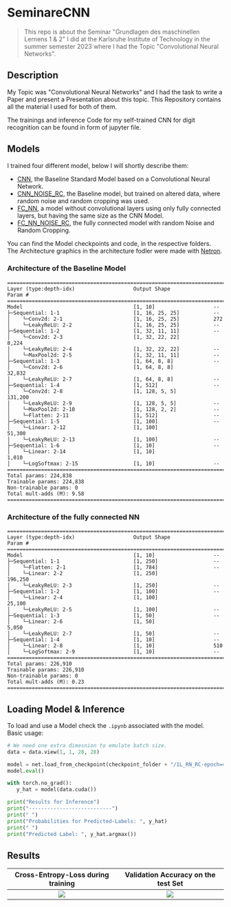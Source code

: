 # SeminareCNN
> This repo is about the Seminar "Grundlagen des maschinellen Lernens 1 & 2" I did at the Karlsruhe Institute of Technology in the summer semester 2023 where I had the Topic "Convolutional Neural Networks".

## Description

My Topic was "Convolutional Neural Networks" and I had the task to write a Paper and present a Presentation about this topic.
This Repository contains all the material I used for both of them.

The trainings and inference Code for my self-trained CNN for digit recognition can be found in form of jupyter file.

## Models

I trained four different model, below I will shortly describe them:
- [CNN](CNN), the Baseline Standard Model based on a Convolutional Neural Network.
- [CNN_NOISE_RC](CNN_NOISE_RC), the Baseline model, but trained on altered data, where random noise and random cropping was used.
- [FC_NN](CNN_NOISE_RC), a model without convolutional layers using only fully connected layers, but having the same size as the CNN Model.
- [FC_NN_NOISE_RC](CNN_NOISE_RC), the fully connected model with random Noise and Random Cropping.

You can find the Model checkpoints and code, in the respective folders.  
The Architecture graphics in the architecture fodler were made with [Netron](https://github.com/lutzroeder/netron).

### Architecture of the Baseline Model

```
==========================================================================================
Layer (type:depth-idx)                   Output Shape              Param #
==========================================================================================
Model                                    [1, 10]                   --
├─Sequential: 1-1                        [1, 16, 25, 25]           --
│    └─Conv2d: 2-1                       [1, 16, 25, 25]           272
│    └─LeakyReLU: 2-2                    [1, 16, 25, 25]           --
├─Sequential: 1-2                        [1, 32, 11, 11]           --
│    └─Conv2d: 2-3                       [1, 32, 22, 22]           8,224
│    └─LeakyReLU: 2-4                    [1, 32, 22, 22]           --
│    └─MaxPool2d: 2-5                    [1, 32, 11, 11]           --
├─Sequential: 1-3                        [1, 64, 8, 8]             --
│    └─Conv2d: 2-6                       [1, 64, 8, 8]             32,832
│    └─LeakyReLU: 2-7                    [1, 64, 8, 8]             --
├─Sequential: 1-4                        [1, 512]                  --
│    └─Conv2d: 2-8                       [1, 128, 5, 5]            131,200
│    └─LeakyReLU: 2-9                    [1, 128, 5, 5]            --
│    └─MaxPool2d: 2-10                   [1, 128, 2, 2]            --
│    └─Flatten: 2-11                     [1, 512]                  --
├─Sequential: 1-5                        [1, 100]                  --
│    └─Linear: 2-12                      [1, 100]                  51,300
│    └─LeakyReLU: 2-13                   [1, 100]                  --
├─Sequential: 1-6                        [1, 10]                   --
│    └─Linear: 2-14                      [1, 10]                   1,010
│    └─LogSoftmax: 2-15                  [1, 10]                   --
==========================================================================================
Total params: 224,838
Trainable params: 224,838
Non-trainable params: 0
Total mult-adds (M): 9.58
==========================================================================================
````

### Architecture of the fully connected NN

```
==========================================================================================
Layer (type:depth-idx)                   Output Shape              Param #
==========================================================================================
Model                                    [1, 10]                   --
├─Sequential: 1-1                        [1, 250]                  --
│    └─Flatten: 2-1                      [1, 784]                  --
│    └─Linear: 2-2                       [1, 250]                  196,250
│    └─LeakyReLU: 2-3                    [1, 250]                  --
├─Sequential: 1-2                        [1, 100]                  --
│    └─Linear: 2-4                       [1, 100]                  25,100
│    └─LeakyReLU: 2-5                    [1, 100]                  --
├─Sequential: 1-3                        [1, 50]                   --
│    └─Linear: 2-6                       [1, 50]                   5,050
│    └─LeakyReLU: 2-7                    [1, 50]                   --
├─Sequential: 1-4                        [1, 10]                   --
│    └─Linear: 2-8                       [1, 10]                   510
│    └─LogSoftmax: 2-9                   [1, 10]                   --
==========================================================================================
Total params: 226,910
Trainable params: 226,910
Non-trainable params: 0
Total mult-adds (M): 0.23
==========================================================================================
```

## Loading Model & Inference

To load and use a Model check the `.ipynb` associated with the model.  
Basic usage:  

```python
# We need one extra dimesnion to emulate batch size.
data = data.view(1, 1, 28, 28)

model = net.load_from_checkpoint(checkpoint_folder + "/1L_RN_RC-epoch=4.ckpt")
model.eval()

with torch.no_grad():
   y_hat = model(data.cuda())

print("Results for Inference")
print("---------------------------")
print(" ")
print("Probabilities for Predicted-Labels: ", y_hat)
print(" ")
print("Predicted Label: ", y_hat.argmax())
````

## Results

Cross-Entropy-Loss during training        |  Validation Accuracy on the test Set
:-------------------------:|:---------------------------------------------------:
![](Results/train_loss_result_data.png)  |  ![](Results/val_acc_result_data.png)
